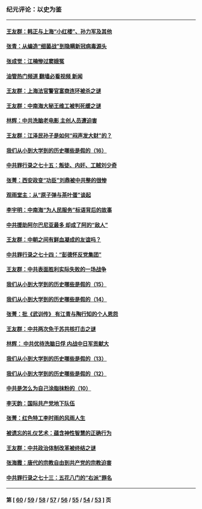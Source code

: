 ### 纪元评论：以史为鉴
---
#### [王友群：韩正与上海“小红楼”、孙力军及其他](../../pages/nsc1028/n13719454.md?04290330) 
#### [张青：从编造“细菌战”到隐瞒新冠病毒源头](../../pages/nsc1028/n13713424.md?04290330) 
#### [张成觉：江楠惨过窦娥冤](../../pages/nsc1028/n13713593.md?04290330) 
#### [油管热门频道 翻墙必看视频 新闻](ok?04290330)
#### [王友群：上海法官警官富商连环被杀之谜](../../pages/nsc1028/n13712763.md?04290330) 
#### [王友群：中南海大秘王维工被判死缓之谜](../../pages/nsc1028/n13705201.md?04290330) 
#### [林辉：中共洗脑老电影 主创人员遭迫害](../../pages/nsc1028/n13699437.md?04290330) 
#### [王友群：江泽民孙子是如何“闷声发大财”的？](../../pages/nsc1028/n13693213.md?04290330) 
#### [我们从小到大学到的历史哪些是假的（16）](../../pages/nsc1028/n13692503.md?04290330) 
#### [中共罪行录之七十五：叛徒、内奸、工贼刘少奇](../../pages/nsc1028/n13688599.md?04290330) 
#### [张菁：西安政变“功臣”刘鼎被中共整的很惨](../../pages/nsc1028/n13679371.md?04290330) 
#### [观雨堂主：从“原子弹与茶叶蛋”谈起](../../pages/nsc1028/n13677405.md?04290330) 
#### [李宇明：中南海“为人民服务”标语背后的故事](../../pages/nsc1028/n13677266.md?04290330) 
#### [中共援助阿尔巴尼亚最多 却成了阿的“敌人”](../../pages/nsc1028/n13675049.md?04290330) 
#### [王友群：中朝之间有鲜血凝成的友谊吗？](../../pages/nsc1028/n13660401.md?04290330) 
#### [中共罪行录之七十四：“彭德怀反党集团”](../../pages/nsc1028/n13655741.md?04290330) 
#### [王友群：中共表面胜利实际失败的一场战争](../../pages/nsc1028/n13643934.md?04290330) 
#### [我们从小到大学到的历史哪些是假的（15）](../../pages/nsc1028/n13632791.md?04290330) 
#### [我们从小到大学到的历史哪些是假的（14）](../../pages/nsc1028/n13630207.md?04290330) 
#### [张菁：批《武训传》 有江青与陶行知的个人恩怨](../../pages/nsc1028/n13629055.md?04290330) 
#### [王友群：中共两次免于苏共核打击之谜](../../pages/nsc1028/n13624529.md?04290330) 
#### [林辉： 中共优待洗脑日俘 内战中日军贡献大](../../pages/nsc1028/n13624644.md?04290330) 
#### [我们从小到大学到的历史哪些是假的（13）](../../pages/nsc1028/n13623863.md?04290330) 
#### [我们从小到大学到的历史哪些是假的（12）](../../pages/nsc1028/n13619491.md?04290330) 
#### [中共是怎么为自己涂脂抹粉的（10）](../../pages/nsc1028/n13615970.md?04290330) 
#### [李天韵：国际共产党地下队伍](../../pages/nsc1028/n13611808.md?04290330) 
#### [张菁：红色特工李时雨的风雨人生](../../pages/nsc1028/n13609187.md?04290330) 
#### [被遗忘的礼仪艺术：蕴含神性智慧的正确行为](../../pages/nsc1028/n13607119.md?04290330) 
#### [王友群：中共政治体制改革被终结之谜](../../pages/nsc1028/n13606004.md?04290330) 
#### [张海霞：唐代的宗教自由到共产党的宗教迫害](../../pages/nsc1028/n13604693.md?04290330) 
#### [中共罪行录之七十三：五花八门的“右派”罪名](../../pages/nsc1028/n13598550.md?04290330) 

---
#### 第 [ [60](./60.md?04290330) / [59](./59.md?04290330) / [58](./58.md?04290330) / [57](./57.md?04290330) / [56](./56.md?04290330) / [55](./55.md?04290330) / [54](./54.md?04290330) / [53](./53.md?04290330) ] 页
